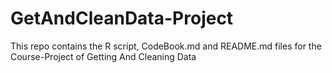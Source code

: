 # GetAndCleanData-Project
This repo contains the R script, CodeBook.md and README.md files for the Course-Project of Getting And Cleaning Data
